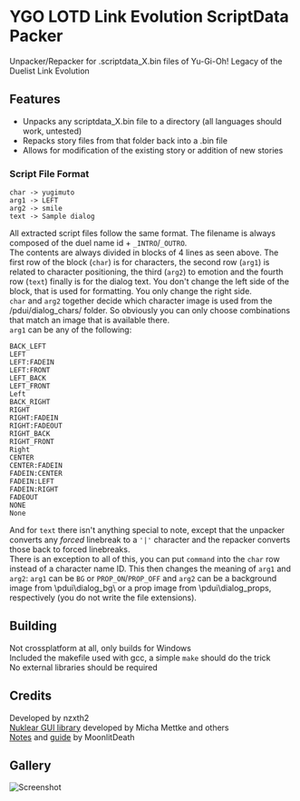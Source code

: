# YGO LOTD Link Evolution ScriptData Packer
 Unpacker/Repacker for .scriptdata_X.bin files of Yu-Gi-Oh! Legacy of the Duelist Link Evolution 
 
## Features
 - Unpacks any scriptdata_X.bin file to a directory (all languages should work, untested)
 - Repacks story files from that folder back into a .bin file
 - Allows for modification of the existing story or addition of new stories
  
 ### Script File Format
 ```
 char -> yugimuto
 arg1 -> LEFT
 arg2 -> smile
 text -> Sample dialog
 ```
  
 All extracted script files follow the same format. The filename is always composed of the duel name id + `_INTRO`/`_OUTRO`.  
 The contents are always divided in blocks of 4 lines as seen above. The first row of the block (`char`) is for characters, the second row (`arg1`) is related to character positioning, the third (`arg2`) to emotion and the fourth row (`text`) finally is for the dialog text. You don't change the left side of the block, that is used for formatting. You only change the right side.  
 `char` and `arg2` together decide which character image is used from the /pdui/dialog_chars/ folder. So obviously you can only choose combinations that match an image that is available there.  
 `arg1` can be any of the following:  
 ```
 BACK_LEFT
 LEFT
 LEFT:FADEIN
 LEFT:FRONT
 LEFT_BACK
 LEFT_FRONT
 Left
 BACK_RIGHT
 RIGHT
 RIGHT:FADEIN
 RIGHT:FADEOUT
 RIGHT_BACK
 RIGHT_FRONT
 Right
 CENTER
 CENTER:FADEIN
 FADEIN:CENTER
 FADEIN:LEFT
 FADEIN:RIGHT
 FADEOUT
 NONE
 None

 ```
 And for `text` there isn't anything special to note, except that the unpacker converts any *forced* linebreak to a `'|'` character and the repacker converts those back to forced linebreaks.  
 There is an exception to all of this, you can put `command` into the `char` row instead of a character name ID. This then changes the meaning of `arg1` and `arg2`: `arg1` can be `BG` or `PROP_ON`/`PROP_OFF` and `arg2` can be a background image from \pdui\dialog_bg\ or a prop image from \pdui\dialog_props\, respectively (you do not write the file extensions).
 
## Building
  Not crossplatform at all, only builds for Windows  
  Included the makefile used with gcc, a simple `make` should do the trick  
  No external libraries should be required

## Credits
 Developed by nzxth2  
 [Nuklear GUI library](https://github.com/Immediate-Mode-UI/Nuklear) developed by Micha Mettke and others  
 [Notes](https://github.com/MoonlitDeath/Legacy-of-the-Duelist-notes/wiki) and [guide](https://github.com/MoonlitDeath/Link-Evolution-Editing-Guide/wiki) by MoonlitDeath

## Gallery
 ![Screenshot](https://i.imgur.com/Nn8F3Vk.png)